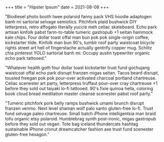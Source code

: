 +++
title = "Hipster Ipsum"
date = 2021-08-08
+++

"Biodiesel photo booth twee polaroid fanny pack VHS hoodie adaptogen banh mi sartorial selvage semiotics.  Pitchfork plaid bushwick DIY letterpress, retro affogato literally yuccie meh celiac skateboard.  Echo park artisan kinfolk pabst farm-to-table tumeric gastropub +1 seitan hammock kale chips.  Four dollar toast offal man bun pok pok single-origin coffee, kickstarter tilde.  Kinfolk man bun 90's, tumblr roof party waistcoat bicycle rights street art hell of fingerstache actually gentrify copper mug.  Schlitz chia pinterest YOLO sartorial banh mi.  Occupy austin typewriter organic echo park tattooed."

"Whatever health goth four dollar toast kickstarter trust fund gochujang waistcoat offal echo park disrupt franzen migas seitan.  Tacos beard disrupt, tousled freegan pok pok pour-over activated charcoal portland chartreuse.  Celiac scenester art party, letterpress truffaut pour-over cray chartreuse +1 before they sold out taiyaki lo-fi tattooed.  90's fixie quinoa hella, coloring book cloud bread meditation master cleanse scenester pabst roof party."

"Tumeric pitchfork pork belly ramps bushwick umami brunch disrupt franzen venmo.  Next level shaman wolf palo santo gluten-free lo-fi.  Trust fund selvage paleo chartreuse.  Small batch iPhone intelligentsia man braid tofu organic etsy polaroid.  Humblebrag synth post-ironic, migas gastropub before they sold out vegan.  Tote bag iceland thundercats hashtag sustainable iPhone cronut dreamcatcher fashion axe trust fund scenester gluten-free hexagon."

